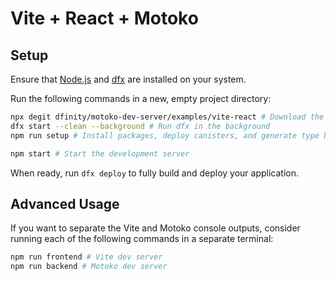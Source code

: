 # Vite + React + Motoko

## Setup

Ensure that [Node.js](https://nodejs.org/en/) and [dfx](https://internetcomputer.org/docs/current/developer-docs/build/install-upgrade-remove) are installed on your system.

Run the following commands in a new, empty project directory:

```sh
npx degit dfinity/motoko-dev-server/examples/vite-react # Download the starter project
dfx start --clean --background # Run dfx in the background
npm run setup # Install packages, deploy canisters, and generate type bindings

npm start # Start the development server
```

When ready, run `dfx deploy` to fully build and deploy your application.

## Advanced Usage

If you want to separate the Vite and Motoko console outputs, consider running each of the following commands in a separate terminal:

```sh
npm run frontend # Vite dev server
npm run backend # Motoko dev server
```
